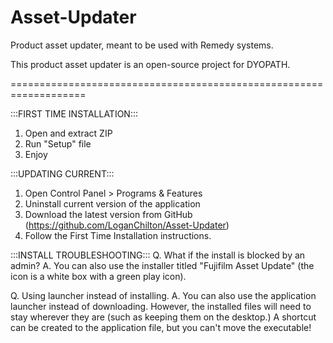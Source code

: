 # Asset-Updater
Product asset updater, meant to be used with Remedy systems. 

This product asset updater is an open-source project for DYOPATH. 

===================================================================

:::FIRST TIME INSTALLATION:::
1. Open and extract ZIP
2. Run "Setup" file
3. Enjoy

:::UPDATING CURRENT:::
1. Open Control Panel > Programs & Features
2. Uninstall current version of the application
3. Download the latest version from GitHub (https://github.com/LoganChilton/Asset-Updater)
4. Follow the First Time Installation instructions.

:::INSTALL TROUBLESHOOTING:::
Q. What if the install is blocked by an admin?
A. You can also use the installer titled "Fujifilm Asset Update" (the icon is a white box with a green play icon). 

Q. Using launcher instead of installing.
A. You can also use the application launcher instead of downloading. However, the installed files will need to stay wherever they are (such as keeping them on the desktop.) A shortcut can be created to the application file, but you can't move the executable!
